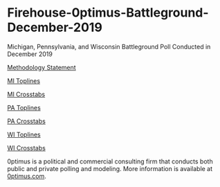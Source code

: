 # Firehouse-0ptimus-Battleground-December-2019
Michigan, Pennsylvania, and Wisconsin Battleground Poll Conducted in December 2019


<a href="https://github.com/optimus-forecasting-and-polling/Firehouse-0ptimus-Battleground-December-2019/blob/master/FH_0ptimus_December_2019_Methodology_Statement.pdf">Methodology Statement</a>



<a href="https://github.com/optimus-forecasting-and-polling/Firehouse-0ptimus-Battleground-December-2019/blob/master/Toplines_MI.pdf">MI Toplines</a>



<a href="https://github.com/optimus-forecasting-and-polling/Firehouse-0ptimus-Battleground-December-2019/blob/master/Crosstabs_MI.pdf">MI Crosstabs</a>



<a href="https://github.com/optimus-forecasting-and-polling/Firehouse-0ptimus-Battleground-December-2019/blob/master/Toplines_PA.pdf">PA Toplines</a>



<a href="https://github.com/optimus-forecasting-and-polling/Firehouse-0ptimus-Battleground-December-2019/blob/master/Crosstabs_PA.pdf">PA Crosstabs</a>



<a href="https://github.com/optimus-forecasting-and-polling/Firehouse-0ptimus-Battleground-December-2019/blob/master/Toplines_WI.pdf">WI Toplines</a>



<a href="https://github.com/optimus-forecasting-and-polling/Firehouse-0ptimus-Battleground-December-2019/blob/master/Crosstabs_WI.pdf">WI Crosstabs</a>




0ptimus is a political and commercial consulting firm that conducts both public and private polling and modeling. 
More information is available at <a href="https://www.0ptimus.com">0ptimus.com</a>.































